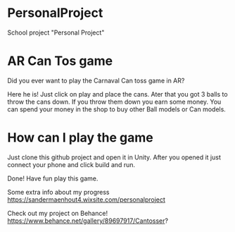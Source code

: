 # PersonalProject
School project "Personal Project"

# AR Can Tos game
Did you ever want to play the Carnaval Can toss game in AR?

Here he is! Just click on play and place the cans. Ater that you got 3 balls to throw the cans down. If you throw them down you earn some money. You can spend your money in the shop to buy other Ball models or Can models.

# How can I play the game
Just clone this github project and open it in Unity.
After you opened it just connect your phone and click build and run.

Done! Have fun play this game.



Some extra info about my progress
https://sandermaenhout4.wixsite.com/personalproject


Check out my project on Behance!
https://www.behance.net/gallery/89697917/Cantosser?
